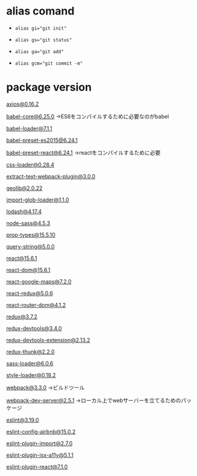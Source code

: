 # alias comand

* ```alias gi="git init"```

* ```alias gs="git status" ```

* ```alias ga="git add"```

* ```alias gcm="git commit -m"```

# package version
axios@0.16.2

babel-core@6.25.0
→ES6をコンパイルするために必要なのがbabel

babel-loader@7.1.1

babel-preset-es2015@6.24.1

babel-preset-react@6.24.1
→reactをコンパイルするために必要

css-loader@0.28.4

extract-text-webpack-plugin@3.0.0

geolib@2.0.22

import-glob-loader@1.1.0

lodash@4.17.4

node-sass@4.5.3

prop-types@15.5.10

query-string@5.0.0

react@15.6.1

react-dom@15.6.1

react-google-maps@7.2.0

react-redux@5.0.6

react-router-dom@4.1.2

redux@3.7.2

redux-devtools@3.4.0

redux-devtools-extension@2.13.2

redux-thunk@2.2.0

sass-loader@6.0.6

style-loader@0.18.2

webpack@3.3.0
→ビルドツール

webpack-dev-server@2.5.1
→ローカル上でwebサーバーを立てるためのパッケージ

eslint@3.19.0

eslint-config-airbnb@15.0.2

eslint-plugin-import@2.7.0

eslint-plugin-jsx-a11y@5.1.1

eslint-plugin-react@7.1.0